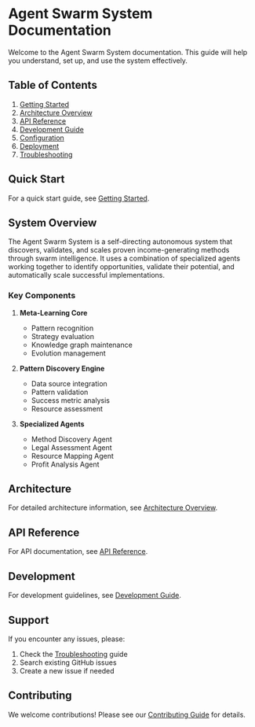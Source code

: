 # Agent Swarm System Documentation

Welcome to the Agent Swarm System documentation. This guide will help you understand, set up, and use the system effectively.

## Table of Contents

1. [Getting Started](getting-started.md)
2. [Architecture Overview](architecture.md)
3. [API Reference](api.md)
4. [Development Guide](development.md)
5. [Configuration](configuration.md)
6. [Deployment](deployment.md)
7. [Troubleshooting](troubleshooting.md)

## Quick Start

For a quick start guide, see [Getting Started](getting-started.md).

## System Overview

The Agent Swarm System is a self-directing autonomous system that discovers, validates, and scales proven income-generating methods through swarm intelligence. It uses a combination of specialized agents working together to identify opportunities, validate their potential, and automatically scale successful implementations.

### Key Components

1. **Meta-Learning Core**
   - Pattern recognition
   - Strategy evaluation
   - Knowledge graph maintenance
   - Evolution management

2. **Pattern Discovery Engine**
   - Data source integration
   - Pattern validation
   - Success metric analysis
   - Resource assessment

3. **Specialized Agents**
   - Method Discovery Agent
   - Legal Assessment Agent
   - Resource Mapping Agent
   - Profit Analysis Agent

## Architecture

For detailed architecture information, see [Architecture Overview](architecture.md).

## API Reference

For API documentation, see [API Reference](api.md).

## Development

For development guidelines, see [Development Guide](development.md).

## Support

If you encounter any issues, please:
1. Check the [Troubleshooting](troubleshooting.md) guide
2. Search existing GitHub issues
3. Create a new issue if needed

## Contributing

We welcome contributions! Please see our [Contributing Guide](../CONTRIBUTING.md) for details.
